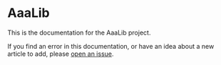 # AaaLib

This is the documentation for the AaaLib project.

If you find an error in this documentation, or have an idea about a new article to add, please [open an issue](https://github.com/Tenacom/AaaLib/issues/new/choose).

